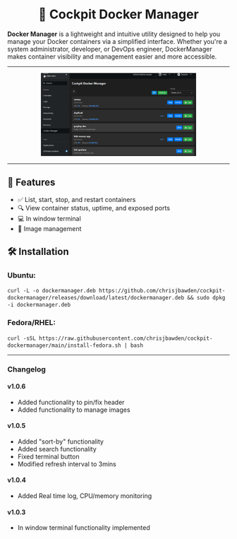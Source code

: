 
<h1 align="center">🐳 Cockpit Docker Manager</h1>
  
**Docker Manager** is a lightweight and intuitive utility designed to help you manage your Docker containers via a simplified interface. Whether you're a system administrator, developer, or DevOps engineer, DockerManager makes container visibility and management easier and more accessible.

---

<div align="center">
  <img src="misc/interface.png" alt="DockerManager Interface" style="width:70%; margin:auto;"/>
</div>

---

## 🚀 Features

- ✅ List, start, stop, and restart containers
- 🔍 View container status, uptime, and exposed ports
- 💻 In window terminal
- 💾 Image management

## 🛠️ Installation

### Ubuntu:

```shell
curl -L -o dockermanager.deb https://github.com/chrisjbawden/cockpit-dockermanager/releases/download/latest/dockermanager.deb && sudo dpkg -i dockermanager.deb
```
### Fedora/RHEL:

```shell
curl -sSL https://raw.githubusercontent.com/chrisjbawden/cockpit-dockermanager/main/install-fedora.sh | bash
```

---

### Changelog

#### v1.0.6

- Added functionality to pin/fix header
- Added functionality to manage images

#### v1.0.5

- Added "sort-by" functionality
- Added search functionality
- Fixed terminal button
- Modified refresh interval to 3mins

#### v1.0.4

- Added Real time log, CPU/memory monitoring

#### v1.0.3

- In window terminal functionality implemented
